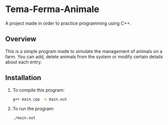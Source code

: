 # Tema-Ferma-Animale

A project made in order to practice programming using C++.

## Overview

This is a simple program made to simulate the management of animals on a farm.
You can add, delete animals from the system or modify certain details about each entry.

## Installation

1. To compile this program:

    ```bash
    g++ main.cpp -o main.out
    ```

2. To run the program:

    ```bash
    ./main.out
    ```
